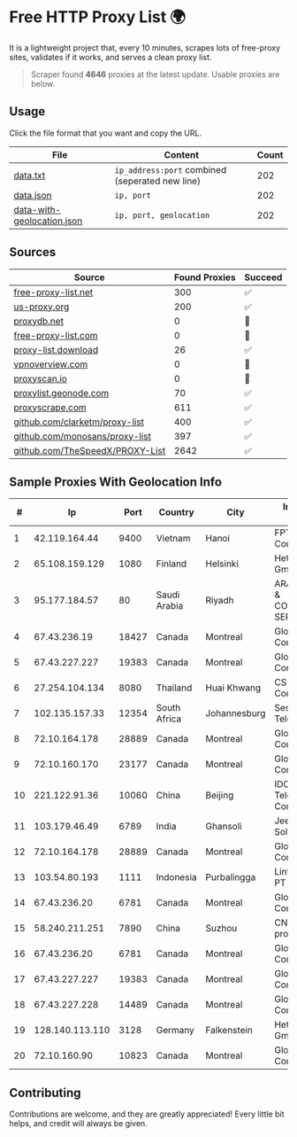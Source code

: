 
# Free HTTP Proxy List 🌍

It is a lightweight project that, every 10 minutes, scrapes lots of free-proxy sites, validates if it works, and serves a clean proxy list.


> Scraper found **4646** proxies at the latest update. Usable proxies are below.

## Usage

Click the file format that you want and copy the URL.


|File|Content|Count|
|----|-------|-----|
|[data.txt](https://raw.githubusercontent.com/themiralay/Proxy-List-World/master/data.txt)|`ip_address:port` combined (seperated new line)|202|
|[data.json](https://raw.githubusercontent.com/themiralay/Proxy-List-World/master/data.json)|`ip, port`|202|
|[data-with-geolocation.json](https://raw.githubusercontent.com/themiralay/Proxy-List-World/master/data-with-geolocation.json)|`ip, port, geolocation`|202|

## Sources

|Source|Found Proxies|Succeed|
|------|-------------|-------|
|[free-proxy-list.net](https://free-proxy-list.net)|300|✅|
|[us-proxy.org](https://www.us-proxy.org)|200|✅|
|[proxydb.net](http://proxydb.net)|0|🚫|
|[free-proxy-list.com](https://free-proxy-list.com/?page=&port=&type%5B%5D=http&type%5B%5D=https&up_time=0&search=Search)|0|🚫|
|[proxy-list.download](https://www.proxy-list.download/HTTP)|26|✅|
|[vpnoverview.com](https://vpnoverview.com/privacy/anonymous-browsing/free-proxy-servers)|0|🚫|
|[proxyscan.io](https://www.proxyscan.io)|0|🚫|
|[proxylist.geonode.com](https://proxylist.geonode.com/api/proxy-list?limit=300&page=1&sort_by=lastChecked&sort_type=desc&protocols=http,https)|70|✅|
|[proxyscrape.com](https://api.proxyscrape.com/v2/?request=displayproxies&protocol=http&timeout=10000&country=all&ssl=all&anonymity=all)|611|✅|
|[github.com/clarketm/proxy-list](https://raw.githubusercontent.com/clarketm/proxy-list/master/proxy-list-raw.txt)|400|✅|
|[github.com/monosans/proxy-list](https://raw.githubusercontent.com/monosans/proxy-list/main/proxies/http.txt)|397|✅|
|[github.com/TheSpeedX/PROXY-List](https://raw.githubusercontent.com/TheSpeedX/PROXY-List/master/http.txt)|2642|✅|


## Sample Proxies With Geolocation Info

|#|Ip|Port|Country|City|Internet Service Provider|
|-|--|----|-------|----|-------------------------|
|1|42.119.164.44|9400|Vietnam|Hanoi|FPT Telecom Company|
|2|65.108.159.129|1080|Finland|Helsinki|Hetzner Online GmbH|
|3|95.177.184.57|80|Saudi Arabia|Riyadh|ARABIAN INTERNET & COMMUNICATIONS SERVICES CO.LTD|
|4|67.43.236.19|18427|Canada|Montreal|GloboTech Communications|
|5|67.43.227.227|19383|Canada|Montreal|GloboTech Communications|
|6|27.254.104.134|8080|Thailand|Huai Khwang|CS Loxinfo Public Company Limited|
|7|102.135.157.33|12354|South Africa|Johannesburg|Session Telecoms(PTY) Ltd|
|8|72.10.164.178|28889|Canada|Montreal|GloboTech Communications|
|9|72.10.160.170|23177|Canada|Montreal|GloboTech Communications|
|10|221.122.91.36|10060|China|Beijing|IDC, China Telecommunications Corporation|
|11|103.179.46.49|6789|India|Ghansoli|Jeebr Cloud Solution PVT LTD|
|12|72.10.164.178|28889|Canada|Montreal|GloboTech Communications|
|13|103.54.80.193|1111|Indonesia|Purbalingga|Lintas Data Prima, PT|
|14|67.43.236.20|6781|Canada|Montreal|GloboTech Communications|
|15|58.240.211.251|7890|China|Suzhou|CNC Group Jiangsu province network|
|16|67.43.236.20|6781|Canada|Montreal|GloboTech Communications|
|17|67.43.227.227|19383|Canada|Montreal|GloboTech Communications|
|18|67.43.227.228|14489|Canada|Montreal|GloboTech Communications|
|19|128.140.113.110|3128|Germany|Falkenstein|Hetzner Online GmbH|
|20|72.10.160.90|10823|Canada|Montreal|GloboTech Communications|



## Contributing

Contributions are welcome, and they are greatly appreciated! Every
little bit helps, and credit will always be given.


